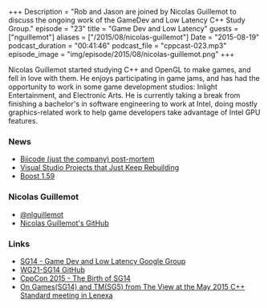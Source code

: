 +++
Description = "Rob and Jason are joined by Nicolas Guillemot to discuss the ongoing work of the GameDev and Low Latency C++ Study Group."
episode = "23"
title = "Game Dev and Low Latency"
guests = ["nguillemot"]
aliases = ["/2015/08/nicolas-guillemot"]
Date = "2015-08-19"
podcast_duration = "00:41:46"
podcast_file = "cppcast-023.mp3"
episode_image = "img/episode/2015/08/nicolas-guillemot.png"
+++

Nicolas Guillemot started studying C++ and OpenGL to make games, and fell in love with them. He enjoys participating in game jams, and has had the opportunity to work in some game development studios: Inlight Entertainment, and Electronic Arts. He is currently taking a break from finishing a bachelor's in software engineering to work at Intel, doing mostly graphics-related work to help game developers take advantage of Intel GPU features.

### News ###

 - [Biicode (just the company) post-mortem](http://blog.biicode.com/biicode-just-the-company-post-mortem/)
 - [Visual Studio Projects that Just Keep Rebuilding](http://ofekshilon.com/2015/08/16/visual-studio-projects-that-just-keep-rebuilding-or-how-quantum-mechanics-mess-up-your-build/)
 - [Boost 1.59](http://www.boost.org/users/history/version_1_59_0.html)

 
### Nicolas Guillemot ###

 - [@nlguillemot](https://twitter.com/nlguillemot)
 - [Nicolas Guillemot's GitHub](https://github.com/nguillemot)

### Links ###

 - [SG14 - Game Dev and Low Latency Google Group](https://groups.google.com/a/isocpp.org/forum/#!forum/sg14)
 - [WG21-SG14 GitHub](https://github.com/WG21-SG14/SG14)
 - [CppCon 2015 - The Birth of SG14](http://cppcon2015.sched.org/event/0404d7fede126851710420c16218cdb9#.VdaVDfZVhBc)
 - [On Games(SG14) and TM(SG5) from The View at the May 2015 C++ Standard meeting in Lenexa](https://www.ibm.com/developerworks/community/blogs/5894415f-be62-4bc0-81c5-3956e82276f3/entry/The_view_from_the_May_2015_C_Standard_meeting?lang=en)

